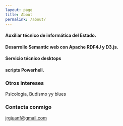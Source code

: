 ```yaml
---
layout: page
title: About
permalink: /about/
---
```


#### Auxiliar técnico de informática del Estado.
#### Desarrollo Semantic web con Apache RDF4J y D3.js.
####  Servicio técnico desktops 
####  scripts Powerhell.


### Otros intereses
Psicología, Budismo yy blues


### Contacta conmigo

[jrgjuanf@gmail.com](mailto:jrgjuanf@gmail.com)
